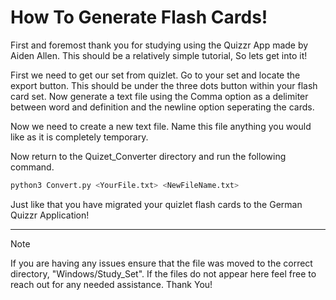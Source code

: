 # How To Generate Flash Cards!

First and foremost thank you for studying using the Quizzr App made by Aiden Allen. This should be a relatively simple tutorial, So lets get into it!

First we need to get our set from quizlet. Go to your set and locate the export button. This should be under the three dots button within your flash card set. Now generate a text file using the Comma option as a delimiter between word and definition and the newline option seperating the cards.

Now we need to create a new text file. Name this file anything you would like as it is completely temporary. 

Now return to the Quizet_Converter directory and run the following command.

```sh
python3 Convert.py <YourFile.txt> <NewFileName.txt>
```

Just like that you have migrated your quizlet flash cards to the German Quizzr Application!

****

>[!NOTE]
> If you are having any issues ensure that the file was moved to the correct directory, "Windows/Study_Set". If the files do not appear here feel free to reach out for any needed assistance. Thank You!

